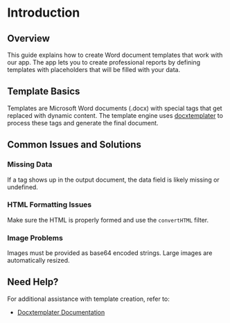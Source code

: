 # Introduction

## Overview

This guide explains how to create Word document templates that work with our app. The app lets you to create professional reports by defining templates with placeholders that will be filled with your data.

## Template Basics

Templates are Microsoft Word documents (.docx) with special tags that get replaced with dynamic content. The template engine uses [docxtemplater](https://docxtemplater.com/) to process these tags and generate the final document.

## Common Issues and Solutions

### Missing Data

If a tag shows up in the output document, the data field is likely missing or undefined.

### HTML Formatting Issues

Make sure the HTML is properly formed and use the `convertHTML` filter.

### Image Problems

Images must be provided as base64 encoded strings. Large images are automatically resized.

## Need Help?

For additional assistance with template creation, refer to:

- [Docxtemplater Documentation](https://docxtemplater.com/docs/)
